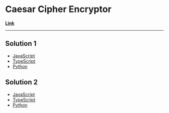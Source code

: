 # Caesar Cipher Encryptor

[**Link**](https://www.algoexpert.io/questions/Caesar%20Cipher%20Encryptor)

---

## Solution 1

- [JavaScript](./solution_1/caesar-cipher-encryptor.js)
- [TypeScript](./solution_1/caesar-cipher-encryptor.ts)
- [Python](./solution_1/caesar-cipher-encryptor.py)

## Solution 2

- [JavaScript]()
- [TypeScript]()
- [Python]()
